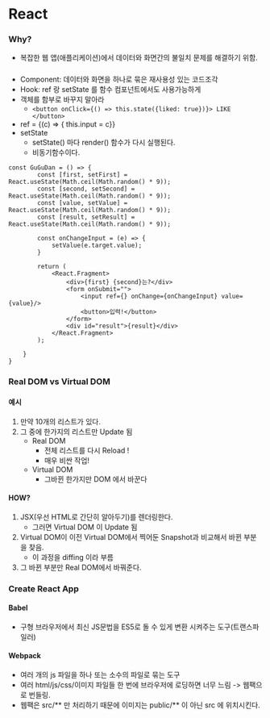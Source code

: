 # React
### Why?
- 복잡한 웹 앱(애플리케이션)에서 데이터와 화면간의 불일치 문제를 해결하기 위함. 

### 
- Component: 데이터와 화면을 하나로 묶은 재사용성 있는 코드조각
- Hook: ref 랑 setState 를 함수 컴포넌트에서도 사용가능하게
- 객체를 함부로 바꾸지 말아라
  - `<button onClick={() => this.state({liked: true})}> LIKE </button>`
- ref = {(c) => { this.input = c}}
- setState
  - setState() 마다 render() 함수가 다시 실행된다.
  - 비동기함수이다. 
```angular2html
const GuGuDan = () => {
        const [first, setFirst] = React.useState(Math.ceil(Math.random() * 9));
        const [second, setSecond] = React.useState(Math.ceil(Math.random() * 9));
        const [value, setValue] = React.useState(Math.ceil(Math.random() * 9));
        const [result, setResult] = React.useState(Math.ceil(Math.random() * 9));

        const onChangeInput = (e) => {
            setValue(e.target.value);
        }

        return (
            <React.Fragment>
                <div>{first} {second}는?</div>
                <form onSubmit="">
                    <input ref={} onChange={onChangeInput} value={value}/>
                    <button>입력!</button>
                </form>
                <div id="result">{result}</div>
            </React.Fragment>
        );

    }
}
```

### Real DOM vs Virtual DOM
#### 예시
1. 만약 10개의 리스트가 있다.
2. 그 중에 한가지의 리스트만 Update 됨
    - Real DOM
        - 전체 리스트를 다시 Reload !
        - 매우 비싼 작업!
    - Virtual DOM
        - 그바뀐 한가지만 DOM 에서 바꾼다

#### HOW?
1. JSX(우선 HTML로 간단히 알아두기)를 렌더링한다.
    - 그러면 Virtual DOM 이 Update 됨
2. Virtual DOM이 이전 Virtual DOM에서 찍어둔 Snapshot과 비교해서 바뀐 부분을 찾음.
    - 이 과정을 diffing 이라 부름
3. 그 바뀐 부분만 Real DOM에서 바꿔준다.

### Create React App
#### Babel
- 구형 브라우저에서 최신 JS문법을 ES5로 돌 수 있게 변환 시켜주는 도구(트랜스파일러)
#### Webpack
- 여러 개의 js 파일을 하나 또는 소수의 파일로 묶는 도구
- 여러 html/js/css/이미지 파일들 한 번에 브라우저에 로딩하면 너무 느림 -> 웹팩으로 번들링.
- 웹팩은 src/** 만 처리하기 때문에 이미지는 public/** 이 아닌 src 에 위치시킨다. 